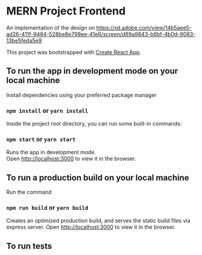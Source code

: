 # MERN Project Frontend

An implementation of the design on https://xd.adobe.com/view/14b5aee5-ad26-411f-9484-528be8e798ee-41e6/screen/d89a9843-b6bf-4b0d-9083-13be5feda5e9

This project was bootstrapped with
[Create React App](https://github.com/facebook/create-react-app).

## To run the app in development mode on your local machine

Install dependencies using your preferred package manager

### `npm install` or `yarn install`

Inside the project root directory, you can run some built-in commands:

### `npm start` or `yarn start`

Runs the app in development mode.<br> Open
[http://localhost:3000](http://localhost:3000) to view it in the browser.

## To run a production build on your local machine

Run the command

### `npm run build` or `yarn build`

Creates an optimized production build, and serves the static build files via
express server. Open [http://localhost:3000](http://localhost:3000) to view it
in the browser.

## To run tests
